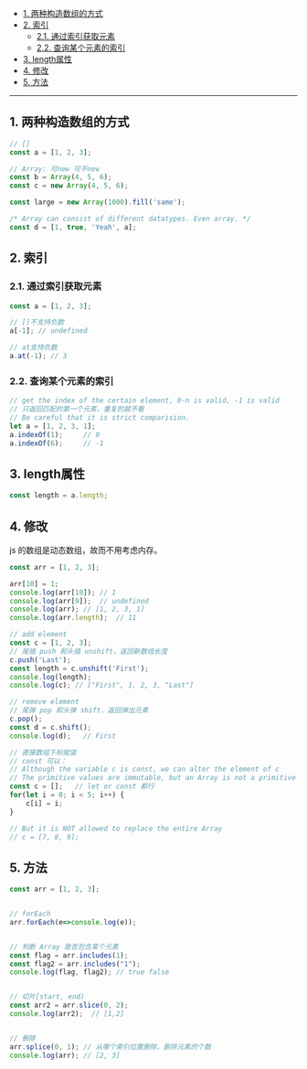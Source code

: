 - [1. 两种构造数组的方式](#1-两种构造数组的方式)
- [2. 索引](#2-索引)
  - [2.1. 通过索引获取元素](#21-通过索引获取元素)
  - [2.2. 查询某个元素的索引](#22-查询某个元素的索引)
- [3. length属性](#3-length属性)
- [4. 修改](#4-修改)
- [5. 方法](#5-方法)


---
## 1. 两种构造数组的方式

```js
// []
const a = [1, 2, 3];

// Array: 可new 可不new
const b = Array(4, 5, 6);
const c = new Array(4, 5, 6);
```

```js
const large = new Array(1000).fill('same');

/* Array can consist of different datatypes. Even array. */
const d = [1, true, 'Yeah', a];
```

## 2. 索引

### 2.1. 通过索引获取元素
```js
const a = [1, 2, 3];

// []不支持负数
a[-1]; // undefined

// at支持负数
a.at(-1); // 3
```
### 2.2. 查询某个元素的索引
```js
// get the index of the certain element, 0-n is valid, -1 is valid
// 只返回匹配的第一个元素，重复的就不看
// Be careful that it is strict comparision.
let a = [1, 2, 3, 1];
a.indexOf(1);     // 0
a.indexOf(6);     // -1
```

## 3. length属性

```js
const length = a.length;
```

## 4. 修改
js 的数组是动态数组，故而不用考虑内存。

```js
const arr = [1, 2, 3];

arr[10] = 1;
console.log(arr[10]); // 1
console.log(arr[9]);  // undefined
console.log(arr); // [1, 2, 3, 1]
console.log(arr.length);  // 11
```
```js
// add element
const c = [1, 2, 3];
// 尾插 push 和头插 unshift，返回新数组长度
c.push('Last');
const length = c.unshift('First');
console.log(length);
console.log(c); // ["First", 1, 2, 3, "Last"]

// remove element
// 尾弹 pop 和头弹 shift，返回弹出元素
c.pop();
const d = c.shift();
console.log(d);   // First
```
```js
// 直接数组下标赋值
// const 可以：
// Although the variable c is const, we can alter the element of c
// The primitive values are immutable, but an Array is not a primitive value.
const c = [];   // let or const 都行
for(let i = 0; i < 5; i++) {
    c[i] = i;
}

// But it is NOT allowed to replace the entire Array
// c = [7, 8, 9];
```

## 5. 方法
```js
const arr = [1, 2, 3];


// forEach
arr.forEach(e=>console.log(e));


// 判断 Array 是否包含某个元素
const flag = arr.includes(1);
const flag2 = arr.includes("1");
console.log(flag, flag2); // true false


// 切片[start, end)
const arr2 = arr.slice(0, 2);
console.log(arr2);  // [1,2]


// 删除
arr.splice(0, 1); // 从哪个索引位置删除，删除元素的个数
console.log(arr); // [2, 3]
```